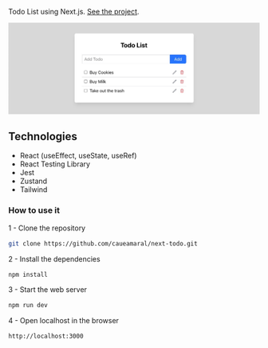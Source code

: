 Todo List using Next.js. [See the project](https://caueamaral.github.io/next-todo).

<img src="src/images/next-todo.jpg" alt="Next Todo List">

## Technologies

- React (useEffect, useState, useRef)
- React Testing Library
- Jest
- Zustand
- Tailwind

### How to use it

1 - Clone the repository

```sh
git clone https://github.com/caueamaral/next-todo.git
```

2 - Install the dependencies

```sh
npm install
```

3 - Start the web server

```sh
npm run dev
```

4 - Open localhost in the browser

```sh
http://localhost:3000
```
